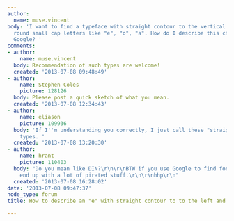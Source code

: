 ```yaml
---
author:
  name: muse.vincent
body: 'I want to find a typeface with straight contour to the vertical direction of
  round small cap letters like "e", "o", "a". How do I describe this character to
  Google? '
comments:
- author:
    name: muse.vincent
  body: Recommendation of such types are welcome!
  created: '2013-07-08 09:48:49'
- author:
    name: Stephen Coles
    picture: 128126
  body: Please post a quick sketch of what you mean.
  created: '2013-07-08 12:34:43'
- author:
    name: eliason
    picture: 109936
  body: 'If I''m understanding you correctly, I just call these "straight-sided sans"
    types. '
  created: '2013-07-08 13:20:30'
- author:
    name: hrant
    picture: 110403
  body: "Do you mean like DIN?\r\n\r\nBTW if you use Google to find fonts you will
    end up with a lot of pirated stuff.\r\n\r\nhhp\r\n"
  created: '2013-07-08 16:28:02'
date: '2013-07-08 09:47:37'
node_type: forum
title: How to describe an "e" with straight contour to to the left and right sides?

---
```

